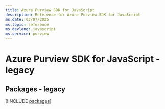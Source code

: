 ```yaml
---
title: Azure Purview SDK for JavaScript
description: Reference for Azure Purview SDK for JavaScript
ms.date: 03/07/2025
ms.topic: reference
ms.devlang: javascript
ms.service: purview
---
```

# Azure Purview SDK for JavaScript - legacy
## Packages - legacy
[!INCLUDE [packages](purview-index.md)]